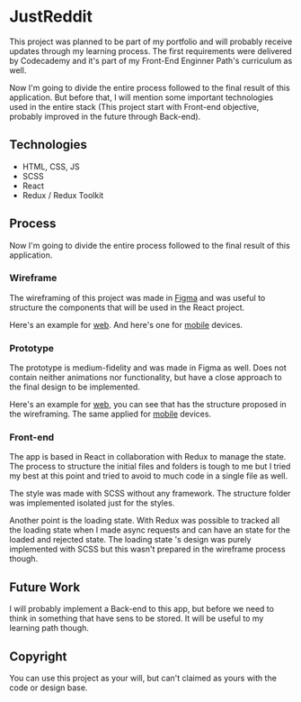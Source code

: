 # JustReddit

This project was planned to be part of my portfolio and will probably receive updates through my learning process. The first requirements were delivered by Codecademy and it's part of my Front-End Enginner Path's curriculum as well.

Now I'm going to divide the entire process followed to the final result of this application. But before that, I will mention some important technologies used in the entire stack (This project start with Front-end objective, probably improved in the future through Back-end).

## Technologies

- HTML, CSS, JS
- SCSS
- React
- Redux / Redux Toolkit

## Process

Now I'm going to divide the entire process followed to the final result of this application.

### Wireframe

The wireframing of this project was made in [Figma](https://www.figma.com/proto/1u9bH8RhuQ5hcpAIzaiyES/Personal-Project---Reddit-Client?page-id=2%3A29&node-id=885%3A752&viewport=258%2C48%2C0.17&scaling=min-zoom) and was useful to structure the components that will be used in the React project.

Here's an example for [web](https://files.fm/thumb_show.php?i=qnaf2jtzm). And here's one for [mobile](https://files.fm/thumb_show.php?i=adk8buses) devices.

### Prototype

The prototype is medium-fidelity and was made in Figma as well. Does not contain neither animations nor functionality, but have a close approach to the final design to be implemented.

Here's an example for [web](https://files.fm/thumb_show.php?i=f6ejkwkna), you can see that has the structure proposed in the wireframing. The same applied for [mobile](https://files.fm/thumb_show.php?i=wp59f2n5a) devices.

### Front-end

The app is based in React in collaboration with Redux to manage the state. The process to structure the initial files and folders is tough to me but I tried my best at this point and tried to avoid to much code in a single file as well.

The style was made with SCSS without any framework. The structure folder was implemented isolated just for the styles.

Another point is the loading state. With Redux was possible to tracked all the loading state when I made async requests and can have an state for the loaded and rejected state. The loading state 's design was purely implemented with SCSS but this wasn't prepared in the wireframe process though.

## Future Work

I will probably implement a Back-end to this app, but before we need to think in something that have sens to be stored. It will be useful to my learning path though.

## Copyright

You can use this project as your will, but can't claimed as yours with the code or design base.
